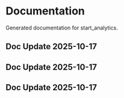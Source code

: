 # Documentation

Generated documentation for start_analytics.

## Doc Update 2025-10-17

## Doc Update 2025-10-17

## Doc Update 2025-10-17
